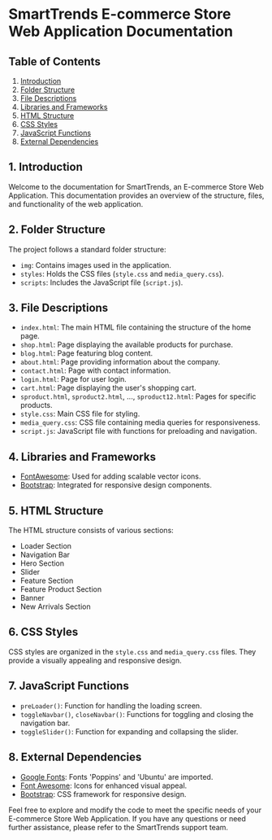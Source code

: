# SmartTrends E-commerce Store Web Application Documentation

## Table of Contents

1. [Introduction](#introduction)
2. [Folder Structure](#folder-structure)
3. [File Descriptions](#file-descriptions)
4. [Libraries and Frameworks](#libraries-and-frameworks)
5. [HTML Structure](#html-structure)
6. [CSS Styles](#css-styles)
7. [JavaScript Functions](#javascript-functions)
8. [External Dependencies](#external-dependencies)

## 1. Introduction <a name="introduction"></a>

Welcome to the documentation for SmartTrends, an E-commerce Store Web Application. This documentation provides an overview of the structure, files, and functionality of the web application.

## 2. Folder Structure <a name="folder-structure"></a>

The project follows a standard folder structure:

- `img`: Contains images used in the application.
- `styles`: Holds the CSS files (`style.css` and `media_query.css`).
- `scripts`: Includes the JavaScript file (`script.js`).

## 3. File Descriptions <a name="file-descriptions"></a>

- `index.html`: The main HTML file containing the structure of the home page.
- `shop.html`: Page displaying the available products for purchase.
- `blog.html`: Page featuring blog content.
- `about.html`: Page providing information about the company.
- `contact.html`: Page with contact information.
- `login.html`: Page for user login.
- `cart.html`: Page displaying the user's shopping cart.
- `sproduct.html`, `sproduct2.html`, ..., `sproduct12.html`: Pages for specific products.
- `style.css`: Main CSS file for styling.
- `media_query.css`: CSS file containing media queries for responsiveness.
- `script.js`: JavaScript file with functions for preloading and navigation.

## 4. Libraries and Frameworks <a name="libraries-and-frameworks"></a>

- [FontAwesome](https://fontawesome.com/): Used for adding scalable vector icons.
- [Bootstrap](https://getbootstrap.com/): Integrated for responsive design components.

## 5. HTML Structure <a name="html-structure"></a>

The HTML structure consists of various sections:

- Loader Section
- Navigation Bar
- Hero Section
- Slider
- Feature Section
- Feature Product Section
- Banner
- New Arrivals Section

## 6. CSS Styles <a name="css-styles"></a>

CSS styles are organized in the `style.css` and `media_query.css` files. They provide a visually appealing and responsive design.

## 7. JavaScript Functions <a name="javascript-functions"></a>

- `preLoader()`: Function for handling the loading screen.
- `toggleNavbar()`, `closeNavbar()`: Functions for toggling and closing the navigation bar.
- `toggleSlider()`: Function for expanding and collapsing the slider.

## 8. External Dependencies <a name="external-dependencies"></a>

- [Google Fonts](https://fonts.google.com/): Fonts 'Poppins' and 'Ubuntu' are imported.
- [Font Awesome](https://fontawesome.com/): Icons for enhanced visual appeal.
- [Bootstrap](https://getbootstrap.com/): CSS framework for responsive design.

Feel free to explore and modify the code to meet the specific needs of your E-commerce Store Web Application. If you have any questions or need further assistance, please refer to the SmartTrends support team.
